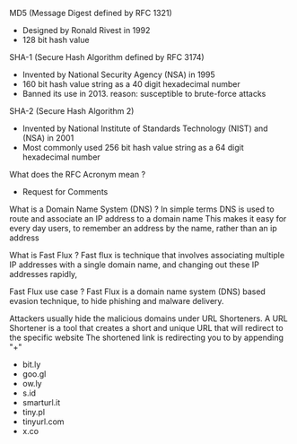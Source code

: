 MD5 (Message Digest defined by RFC 1321)
- Designed by Ronald Rivest in 1992
- 128 bit hash value 

SHA-1 (Secure Hash Algorithm defined by RFC 3174) 
- Invented by National Security Agency (NSA) in 1995
- 160 bit hash value string as a 40 digit hexadecimal number
- Banned its use in 2013. reason: susceptible to brute-force attacks

SHA-2 (Secure Hash Algorithm 2) 
- Invented by National Institute of Standards Technology (NIST) and (NSA) in 2001
-  Most commonly used 256 bit hash value string as a 64 digit hexadecimal number

What does the RFC Acronym mean ?
- Request for Comments

What is a Domain Name System (DNS) ?
In simple terms DNS is used to route and associate an IP address to a domain name
This makes it easy for every day users, to remember an address by the name, rather than an ip address 

What is Fast Flux ?
Fast flux is technique that involves associating multiple IP addresses with a single domain name, and changing out these IP addresses rapidly,

Fast Flux use case ?
Fast Flux is a domain name system (DNS) based evasion technique, to hide phishing and malware delivery.

Attackers usually hide the malicious domains under URL Shorteners. A URL Shortener is a tool that creates a short and unique URL that will redirect to the specific website 
The shortened link is redirecting you to by appending "+" 
- bit.ly
- goo.gl
- ow.ly
- s.id
- smarturl.it
- tiny.pl
- tinyurl.com
- x.co